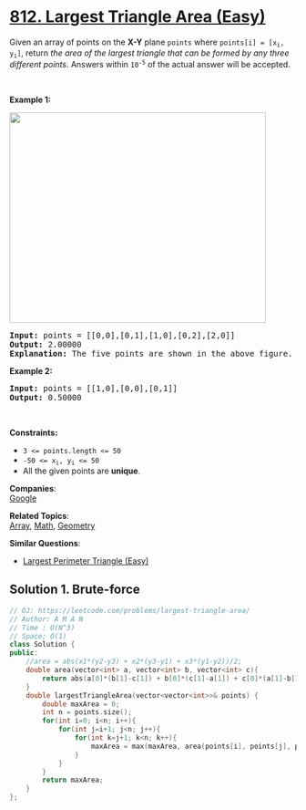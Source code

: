 # [812. Largest Triangle Area (Easy)](https://leetcode.com/problems/largest-triangle-area/)

<p>Given an array of points on the <strong>X-Y</strong> plane <code>points</code> where <code>points[i] = [x<sub>i</sub>, y<sub>i</sub>]</code>, return <em>the area of the largest triangle that can be formed by any three different points</em>. Answers within <code>10<sup>-5</sup></code> of the actual answer will be accepted.</p>

<p>&nbsp;</p>
<p><strong>Example 1:</strong></p>
<img alt="" src="https://s3-lc-upload.s3.amazonaws.com/uploads/2018/04/04/1027.png" style="height: 369px; width: 450px;">
<pre><strong>Input:</strong> points = [[0,0],[0,1],[1,0],[0,2],[2,0]]
<strong>Output:</strong> 2.00000
<strong>Explanation:</strong> The five points are shown in the above figure. The red triangle is the largest.
</pre>

<p><strong>Example 2:</strong></p>

<pre><strong>Input:</strong> points = [[1,0],[0,0],[0,1]]
<strong>Output:</strong> 0.50000
</pre>

<p>&nbsp;</p>
<p><strong>Constraints:</strong></p>

<ul>
	<li><code>3 &lt;= points.length &lt;= 50</code></li>
	<li><code>-50 &lt;= x<sub>i</sub>, y<sub>i</sub> &lt;= 50</code></li>
	<li>All the given points are <strong>unique</strong>.</li>
</ul>


**Companies**:  
[Google](https://leetcode.com/company/google)

**Related Topics**:  
[Array](https://leetcode.com/tag/array/), [Math](https://leetcode.com/tag/math/), [Geometry](https://leetcode.com/tag/geometry/)

**Similar Questions**:
* [Largest Perimeter Triangle (Easy)](https://leetcode.com/problems/largest-perimeter-triangle/)

## Solution 1. Brute-force

```cpp
// OJ: https://leetcode.com/problems/largest-triangle-area/
// Author: A M A N
// Time : O(N^3)
// Space: O(1)
class Solution {
public:
    //area = abs(x1*(y2-y3) + x2*(y3-y1) + x3*(y1-y2))/2;
    double area(vector<int> a, vector<int> b, vector<int> c){
        return abs(a[0]*(b[1]-c[1]) + b[0]*(c[1]-a[1]) + c[0]*(a[1]-b[1]))/2.00;
    }
    double largestTriangleArea(vector<vector<int>>& points) {
        double maxArea = 0;
        int n = points.size();
        for(int i=0; i<n; i++){
            for(int j=i+1; j<n; j++){
                for(int k=j+1; k<n; k++){
                    maxArea = max(maxArea, area(points[i], points[j], points[k]));
                }
            }
        }
        return maxArea;
    }
};
```